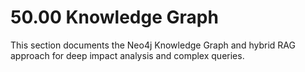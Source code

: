 # 50.00 Knowledge Graph

This section documents the Neo4j Knowledge Graph and hybrid RAG approach for deep impact analysis and complex queries.
